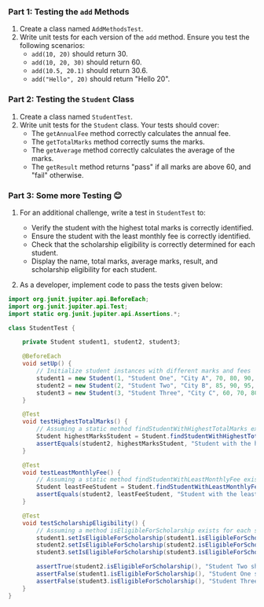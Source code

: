 ### Part 1: Testing the `add` Methods  

1. Create a class named `AddMethodsTest`.
2. Write unit tests for each version of the `add` method. Ensure you test the following scenarios:
   - `add(10, 20)` should return 30.
   - `add(10, 20, 30)` should return 60.
   - `add(10.5, 20.1)` should return 30.6.
   - `add("Hello", 20)` should return "Hello 20".

### Part 2: Testing the `Student` Class  

1. Create a class named `StudentTest`.
2. Write unit tests for the `Student` class. Your tests should cover:
   - The `getAnnualFee` method correctly calculates the annual fee.
   - The `getTotalMarks` method correctly sums the marks.
   - The `getAverage` method correctly calculates the average of the marks.
   - The `getResult` method returns "pass" if all marks are above 60, and "fail" otherwise.

### Part 3: Some more Testing 😊  

1. For an additional challenge, write a test in `StudentTest` to:
   - Verify the student with the highest total marks is correctly identified.
   - Ensure the student with the least monthly fee is correctly identified.
    - Check that the scholarship eligibility is correctly determined for each student.
    - Display the name, total marks, average marks, result, and scholarship eligibility for each student.
    

2. As a developer, implement code to pass the tests given below:

``` java
import org.junit.jupiter.api.BeforeEach;
import org.junit.jupiter.api.Test;
import static org.junit.jupiter.api.Assertions.*;

class StudentTest {

    private Student student1, student2, student3;

    @BeforeEach
    void setUp() {
        // Initialize student instances with different marks and fees
        student1 = new Student(1, "Student One", "City A", 70, 80, 90, 1000.0f, false);
        student2 = new Student(2, "Student Two", "City B", 85, 90, 95, 800.0f, false);
        student3 = new Student(3, "Student Three", "City C", 60, 70, 80, 1200.0f, false);
    }

    @Test
    void testHighestTotalMarks() {
        // Assuming a static method findStudentWithHighestTotalMarks exists and returns a Student object
        Student highestMarksStudent = Student.findStudentWithHighestTotalMarks(Arrays.asList(student1, student2, student3));
        assertEquals(student2, highestMarksStudent, "Student with the highest total marks should be Student Two");
    }

    @Test
    void testLeastMonthlyFee() {
        // Assuming a static method findStudentWithLeastMonthlyFee exists and returns a Student object
        Student leastFeeStudent = Student.findStudentWithLeastMonthlyFee(Arrays.asList(student1, student2, student3));
        assertEquals(student2, leastFeeStudent, "Student with the least monthly fee should be Student Two");
    }

    @Test
    void testScholarshipEligibility() {
        // Assuming a method isEligibleForScholarship exists for each student instance
        student1.setIsEligibleForScholarship(student1.isEligibleForScholarship());
        student2.setIsEligibleForScholarship(student2.isEligibleForScholarship());
        student3.setIsEligibleForScholarship(student3.isEligibleForScholarship());

        assertTrue(student2.isEligibleForScholarship(), "Student Two should be eligible for a scholarship based on predefined criteria");
        assertFalse(student1.isEligibleForScholarship(), "Student One should not be eligible for a scholarship based on predefined criteria");
        assertFalse(student3.isEligibleForScholarship(), "Student Three should not be eligible for a scholarship based on predefined criteria");
    }
}
```